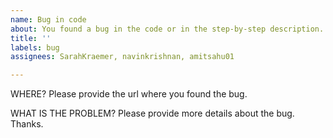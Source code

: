 ```yaml
---
name: Bug in code
about: You found a bug in the code or in the step-by-step description.
title: ''
labels: bug
assignees: SarahKraemer, navinkrishnan, amitsahu01

---
```


WHERE?
Please provide the url where you found the bug.

WHAT IS THE PROBLEM?
Please provide more details about the bug. Thanks.
